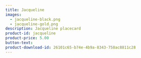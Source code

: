 ```yaml
---
title: Jacqueline
images:
  - jacqueline-black.png
  - jacqueline-gold.png
description: Jacqueline placecard  
product-id: jacqueline
product-price: 5.00
button-text:
product-download-id: 26101c65-b74e-4b9a-8343-758ac8811c28
---
```

